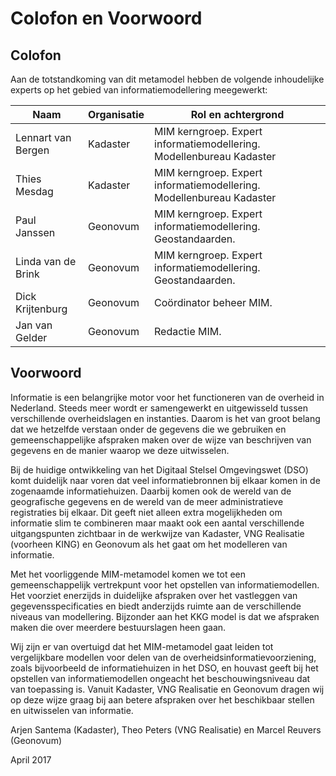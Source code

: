# Colofon en Voorwoord

## Colofon

Aan de totstandkoming van dit metamodel hebben de volgende inhoudelijke experts
op het gebied van informatiemodellering meegewerkt:

| Naam                      | Organisatie    | Rol en achtergrond                                                   |
|---------------------------|----------------|----------------------------------------------------------------------|
| Lennart van Bergen        | Kadaster       | MIM kerngroep. Expert informatiemodellering. Modellenbureau Kadaster |
| Thies Mesdag              | Kadaster       | MIM kerngroep. Expert informatiemodellering. Modellenbureau Kadaster |
| Paul Janssen              | Geonovum       | MIM kerngroep. Expert informatiemodellering. Geostandaarden.         |
| Linda van de Brink        | Geonovum       | MIM kerngroep. Expert informatiemodellering. Geostandaarden.         |
| Dick Krijtenburg          | Geonovum       | Coördinator beheer MIM.                                              |
| Jan van Gelder            | Geonovum       | Redactie MIM.                        	                            |

## Voorwoord

Informatie is een belangrijke motor voor het functioneren van de overheid in
Nederland. Steeds meer wordt er samengewerkt en uitgewisseld tussen
verschillende overheidslagen en instanties. Daarom is het van groot belang dat
we hetzelfde verstaan onder de gegevens die we gebruiken en gemeenschappelijke
afspraken maken over de wijze van beschrijven van gegevens en de manier waarop
we deze uitwisselen.

Bij de huidige ontwikkeling van het Digitaal Stelsel Omgevingswet (DSO) komt
duidelijk naar voren dat veel informatiebronnen bij elkaar komen in de
zogenaamde informatiehuizen. Daarbij komen ook de wereld van de geografische
gegevens en de wereld van de meer administratieve registraties bij elkaar. Dit
geeft niet alleen extra mogelijkheden om informatie slim te combineren maar
maakt ook een aantal verschillende uitgangspunten zichtbaar in de werkwijze van
Kadaster, VNG Realisatie (voorheen KING) en Geonovum als het gaat om het modelleren van informatie.

Met het voorliggende MIM-metamodel komen we tot een gemeenschappelijk
vertrekpunt voor het opstellen van informatiemodellen. Het voorziet enerzijds in
duidelijke afspraken over het vastleggen van gegevensspecificaties en biedt
anderzijds ruimte aan de verschillende niveaus van modellering. Bijzonder aan
het KKG model is dat we afspraken maken die over meerdere bestuurslagen heen
gaan.

Wij zijn er van overtuigd dat het MIM-metamodel gaat leiden tot vergelijkbare
modellen voor delen van de overheidsinformatievoorziening, zoals bijvoorbeeld de
informatiehuizen in het DSO, en houvast geeft bij het opstellen van
informatiemodellen ongeacht het beschouwingsniveau dat van toepassing is. Vanuit
Kadaster, VNG Realisatie en Geonovum dragen wij op deze wijze graag bij aan betere
afspraken over het beschikbaar stellen en uitwisselen van informatie.

Arjen Santema (Kadaster), Theo Peters (VNG Realisatie) en Marcel Reuvers (Geonovum)

April 2017

